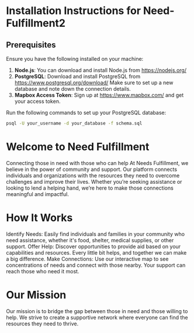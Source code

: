 # Installation Instructions for Need-Fulfillment2

## Prerequisites

Ensure you have the following installed on your machine:

1. **Node.js**: You can download and install Node.js from https://nodejs.org/
2. **PostgreSQL**: Download and install PostgreSQL from https://www.postgresql.org/download/  Make sure to set up a new database and note down the connection details.
3. **Mapbox Access Token**: Sign up at https://www.mapbox.com/ and get your access token.

Run the following commands to set up your PostgreSQL database:
   ```bash
   psql -U your_username -d your_database -f schema.sql
```

# Welcome to Need Fulfillment
Connecting those in need with those who can help
At Needs Fulfillment, we believe in the power of community and support. Our platform connects individuals and organizations with the resources they need to overcome challenges and improve their lives. Whether you’re seeking assistance or looking to lend a helping hand, we’re here to make those connections meaningful and impactful.

# How It Works
Identify Needs: Easily find individuals and families in your community who need assistance, whether it's food, shelter, medical supplies, or other support.
Offer Help: Discover opportunities to provide aid based on your capabilities and resources. Every little bit helps, and together we can make a big difference.
Make Connections: Use our interactive map to see concentrations of needs and connect with those nearby. Your support can reach those who need it most.

# Our Mission
Our mission is to bridge the gap between those in need and those willing to help. We strive to create a supportive network where everyone can find the resources they need to thrive.
